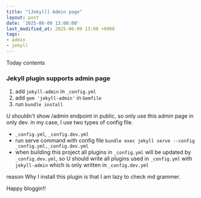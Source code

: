 ```yaml
---
title: "[Jekyll] Admin page"
layout: post
date: '2025-06-09 13:00:00'
last_modified_at: 2025-06-09 13:00 +0900
tags:
- admin
- jekyll
---
```


Today contents

### Jekyll plugin supports **admin page**

1. add `jekyll-admin` in `_config.yml`
2. add `gem 'jekyll-admin'`  in `Gemfile`
3. run `bundle install`

U shouldn't show /admin endpoint in public, so only use this admin page in only dev.
in my case, I use two types of config file.

- `_config.yml`, `_config.dev.yml`
- run serve command with config file `bundle exec jekyll serve --config _config.yml,_config.dev.yml`
- when building this project all plugins in `_config.yml` will be updated by `_config.dev.yml`, so U should write all plugins used in `_config.yml` with `jekyll-admin` which is only written in `_config.dev.yml`

reason Why I install this plugin is that I am lazy to check md grammer.

Happy bloggin!!
